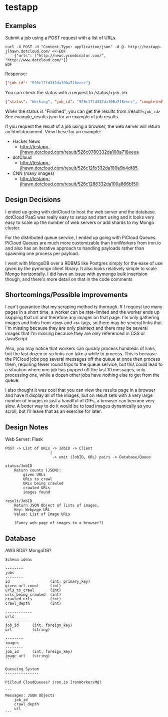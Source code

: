 testapp
=======

Examples
--------

Submit a job using a POST request with a list of URLs.

```shell
curl -X POST -H "Content-Type: application/json" -d @- http://testapp-jlhawn.dotcloud.com/ <<-EOF
    {"urls": ["http://news.ycombinator.com/", "http://www.dotcloud.com/"]}
EOF
```
Response:

```json
{"job_id": "526c17fd332da100a718eeec"}
```

You can check the status with a request to /status/`<job_id>`

```json
{"status": "Working", "job_id": "526c17fd332da100a718eeec", "completed": 51, "processing": 12, "waiting": 214, "images_found": 738}
```

When the status is "Finished", you can get the results from /result/`<job_id>`
See example_results.json for an example of job results.

If you request the result of a job using a browser, the web server will return an html document. View these for an example:

* Hacker News
    * http://testapp-jlhawn.dotcloud.com/result/526c0780332da100a718eeea
* dotCloud
    * http://testapp-jlhawn.dotcloud.com/result/526c121b332da100a9b4df85
* CNN (many images)
    * http://testapp-jlhawn.dotcloud.com/result/526c1288332da100a866b150


Design Decisions
-----------------

I ended up going with dotCloud to host the web server and the database. dotCloud PaaS was really easy to setup and start using and it looks very easy to scale up the number of web servers or add shards to my Mongo cluster.

For the distributed queue service, I ended up going with PiCloud Queues. PiCloud Queues are much more customizable than IronWorkers from iron.io and also has an iterative approach to handling payloads rather than spawning one process per payload.

I went with MongoDB over a RDBMS like Postgres simply for the ease of use given by the pymongo client library. It also looks relatively simple to scale Mongo horizontally. I did have an issue with pymongo bulk insertsion though, and there's more detail on that in the code comments


Shortcomings/Possible improvements
----------------------------------

I can't guarantee that my scraping method is thorough. If I request too many pages in a short time, a worker can be rate-limited and the worker ends up skipping that url and therefore any images on that page. I'm only gathering images and links from `<img>` and `<a>` tags, so there may be several links that I'm missing because they are only plaintext and there may be several images that I'm missing because they are only referenced in CSS or JavaScript.

Also, you may notice that workers can quickly process hundreds of links, but the last dozen or so links can take a while to process. This is because the PiCloud jobs pop several messages off the queue at once then process them, requiring fewer round trips to the queue service, but this could lead to a situation where one job has popped off the last 10 messages, only processing one, while a dozen other jobs have nothing else to get from the queue.

I also thought it was cool that you can view the results page in a browser and have it display all of the images, but on result sets with a very large number of images or just a handlful of GIFs, a browser can become very slow. A better way to do it would be to load images dynamically as you scroll, but I'll leave that as an exercise for later.


Design Notes
------------

Web Server: Flask

```
POST -> List of URLs -> JobID -> Client
                    |
                     -> emit (JobID, URL) pairs -> Database/Queue

status/JobID
    Return counts (JSON):
        given URLs
        URLs to crawl
        URLs being crawled
        crawled URLs
        images found

result/JobID
    Return JSON Object of lists of images.
    Key: Webpage URL
    Value: List of Image URLs

    (Fancy web-page of images to a browser?)
```

Database
--------

AWS RDS? MongoDB?

````
Schema ideas

--------
jobs
--------
id                  (int, primary_key)
given_url_count     (int)
urls_to_crawl       (int)
urls_being_crawled  (int)
crawled_urls        (int)
crawl_depth         (int)

------------
urls
------------
job_id      (int, foreign_key)
url         (string)

--------
images
--------
job_id      (int, foreign_key)
image_url   (string)
```

Queueing System
---------------

PiCloud CloudQueues? iron.io IronWorker/MQ?

```
Messages: JSON Objects
    job_id
    crawl_depth
    url
```